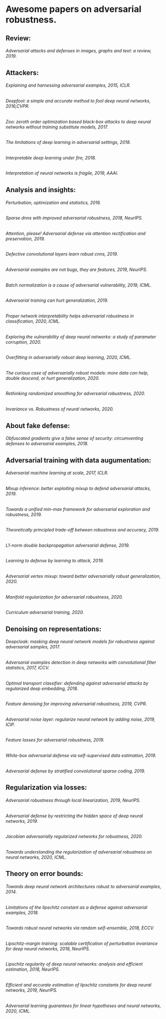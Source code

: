 # Awesome papers on adversarial robustness.
##	Review:
######	Adversarial attacks and defenses in images, graphs and text: a review, 2019.
##	Attackers:
######	Explaining and harnessing adversarial examples, 2015, ICLR.
######	Deepfool: a simple and accurate method to fool deep neural networks, 2016,CVPR.
######	Zoo: zeroth order optimization based black-box attacks to deep neural networks without training substitute models, 2017.
######	The limitations of deep learning in adversarial settings, 2018.
######	Interpretable deep learning under fire, 2018.
######	Interpretation of neural networks is fragile, 2019, AAAI.
##	Analysis and insights:
######	Perturbation, optimization and statistics, 2016.
######	Sparse dnns with improved adversarial robustness, 2018, NeurIPS.
######	Attention, please! Adversarial defense via attention rectification and preservation, 2019.
######	Defective convolutional layers learn robust cnns, 2019.
######	Adversarial examples are not bugs, they are features, 2019, NeurIPS.
######	Batch normalization is a cause of adversarial vulnerability, 2019, ICML.
######	Adversarial training can hurt generalization, 2019.
######	Proper network interpretability helps adversarial robustness in classification, 2020, ICML.
######	Exploring the vulnerability of deep neural networks: a study of parameter corruption, 2020.
######	Overfitting in adversarially robust deep learning, 2020, ICML.
######	The curious case of adversarially robust models: more data can help, double descend, or hurt generalization, 2020.
######	Rethinking randomized smoothing for adversarial robustness, 2020.
######	Invariance vs. Robustness of neural networks, 2020.
##	About fake defense:
######	Obfuscated gradients give a false sense of security: circumventing defenses to adversarial examples, 2018.
##	Adversarial training with data augumentation:
######	Adversarial machine learning at scale, 2017, ICLR.
######	Mixup inference: better exploiting mixup to defend adversarial attacks, 2019.
######	Towards a unified min-max framework for adversarial exploration and robustness, 2019.
######	Theoretically principled trade-off between robustness and accuracy, 2019.
######	L1-norm double backpropagation adversarial defense, 2019.
######	Learning to defense by learning to attack, 2019.
######	Adversarial vertex mixup: toward better adversarially robust generalization, 2020.
######	Manifold regularization for adversarial robustness, 2020.
######	Curriculum adversarial training, 2020.
##	Denoising on representations:
######	Deepcloak: masking deep neural network models for robustness against adversarial samples, 2017.
######	Adversarial examples detection in deep networks with convolutional filter statistics, 2017, ICCV.
######	Optimal transport classifier: defending against adversarial attacks by regularized deep embedding, 2018.
######	Feature denoising for improving adversarial robustness, 2019, CVPR.
######	Adversarial noise layer: regularize neural network by adding noise, 2019, ICIP.
######	Feature losses for adversarial robustness, 2019.
######	White-box adversarial defense via self-supervised data estimation, 2019.
######	Adversarial defense by stratified convolutional sparse coding, 2019.
##	Regularization via losses:
######	Adversarial robustness through local linearization, 2019, NeurIPS.
######	Adversarial defense by restricting the hidden space of deep neural networks, 2019.
######	Jacobian adversarially regularized networks for robustness, 2020.
######	Towards understanding the regularization of adversarial robustness on neural networks, 2020, ICML.
##	Theory on error bounds:
######	Towards deep neural network architectures robust to adversarial examples, 2014.
######	Limitations of the lipschitz constant as a defense against adversarial examples, 2018.
######	Towards robust neural networks via random self-ensemble, 2018, ECCV.
######	Lipschitz-margin training: scalable certification of perturbation invariance for deep neural networks, 2018, NeurIPS.
######	Lipschitz regularity of deep neural networks: analysis and efficient estimation, 2018, NeurIPS.
######	Efficient and accurate estimation of lipschitz constants for deep neural networks, 2019, NeurIPS.
######	Adversarial learning guarantees for linear hypotheses and neural networks, 2020, ICML.



